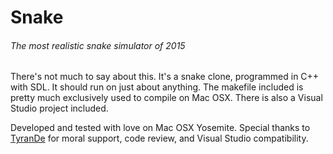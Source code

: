 # Snake
###### The most realistic snake simulator of 2015

There's not much to say about this. It's a snake clone, programmed in C++ with SDL. It should run on just about anything.
The makefile included is pretty much exclusively used to compile on Mac OSX. There is also a Visual Studio project included.

Developed and tested with love on Mac OSX Yosemite.
Special thanks to [TyranDe](https://github.com/TyrenDe) for moral support, code review, and Visual Studio compatibility.
